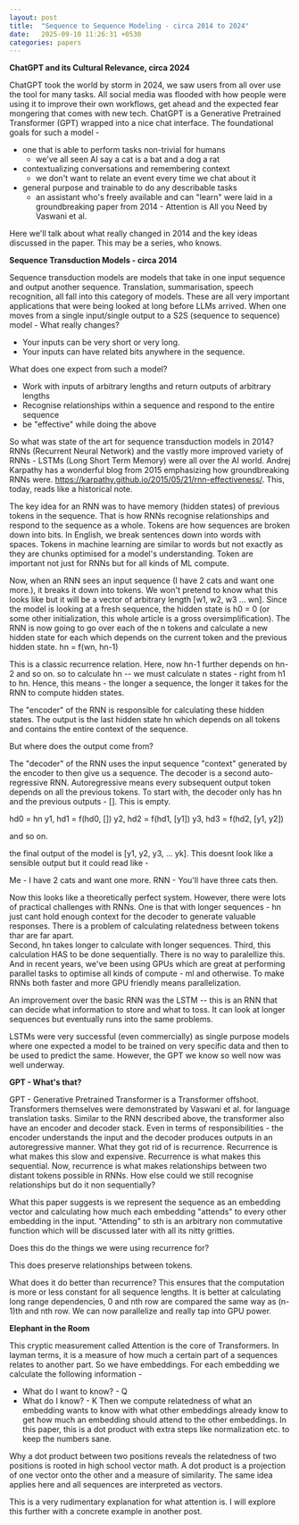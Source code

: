 ```yaml
---
layout: post
title:  "Sequence to Sequence Modeling - circa 2014 to 2024"
date:   2025-09-10 11:26:31 +0530
categories: papers
---
```



**ChatGPT and its Cultural Relevance, circa 2024**

ChatGPT took the world by storm in 2024, we saw users from all over use the tool for many tasks. All social media was flooded with how people were using it to improve their own workflows, get ahead and the expected fear mongering that comes with new tech. 
ChatGPT is a Generative Pretrained Transformer (GPT) wrapped into a nice chat interface. The foundational goals for such a model -
- one that is able to perform tasks non-trivial for humans 
    - we've all seen AI say a cat is a bat and a dog a rat
- contextualizing conversations and remembering context
    - we don't want to relate an event every time we chat about it
- general purpose and trainable to do any describable tasks
    - an assistant who's freely available and can "learn"
were laid in a groundbreaking paper from 2014 - Attention is All you Need by Vaswani et al. 


Here we'll talk about what really changed in 2014 and the key ideas discussed in the paper. This may be a series, who knows.

**Sequence Transduction Models - circa 2014**

Sequence transduction models are models that take in one input sequence and output another sequence. Translation, summarisation, speech recognition, all fall into this category of models. These are all very important applications that were being looked at long before LLMs arrived. 
When one moves from a single input/single output to a S2S (sequence to sequence) model - What really changes? 
- Your inputs can be very short or very long. 
- Your inputs can have related bits anywhere in the sequence.

What does one expect from such a model? 
- Work with inputs of arbitrary lengths and return outputs of arbitrary lengths 
- Recognise relationships within a sequence and respond to the entire sequence
- be "effective" while doing the above

So what was state of the art for sequence transduction models in 2014? 
RNNs (Recurrent Neural Network) and the vastly more improved variety of RNNs - LSTMs (Long Short Term Memory) were all over the AI world. 
Andrej Karpathy has a wonderful blog from 2015 emphasizing how groundbreaking RNNs were. https://karpathy.github.io/2015/05/21/rnn-effectiveness/. This, today, reads like a historical note. 

The key idea for an RNN was to have memory (hidden states) of previous tokens in the sequence. That is how RNNs recognise relationships and respond to the sequence as a whole. Tokens are how sequences are broken down into bits. In English, we break sentences down into words with spaces. Tokens in machine learning are similar to words but not exactly as they are chunks optimised for a model's understanding. Token are important not just for RNNs but for all kinds of ML compute.

Now,  when an RNN sees an input sequence (I have 2 cats and want one more.), it breaks it down into tokens. We won't pretend to know what this looks like but it will be a vector of arbitrary length 
[w1, w2, w3 ... wn]. Since the model is looking at a fresh sequence, the hidden state is h0 = 0 (or some other initialization, this whole article is a gross oversimplification). 
The RNN is now going to go over each of the n tokens and calculate a new hidden state for each which depends on the current token and the previous hidden state.
hn = f(wn, hn-1) 

This is a classic recurrence relation. Here, now hn-1 further depends on hn-2 and so on. so to calculate hn -- we must calculate n states - right from h1 to hn. Hence, this means - the longer a sequence, the longer it takes for the RNN to compute hidden states. 

The "encoder" of the RNN is responsible for calculating these hidden states. The output is the last hidden state hn which depends on all tokens and contains the entire context of the sequence. 

But where does the output come from? 

The "decoder" of the RNN uses the input sequence "context" generated by the encoder to then give us a sequence. The decoder is a second auto-regressive RNN. Autoregressive means every subsequent output token depends on all the previous tokens. 
To start with, the decoder only has hn and the previous outputs - []. This is empty. 

hd0 = hn
y1, hd1 = f(hd0, []) 
y2, hd2 = f(hd1, [y1])
y3, hd3 = f(hd2, [y1, y2])

and so on. 

the final output of the model is [y1, y2, y3, ... yk]. This doesnt look like a sensible output but it could read like - 

Me - I have 2 cats and want one more.
RNN - You'll have three cats then.

Now this looks like a theoretically perfect system. However, there were lots of practical challenges with RNNs. 
One is that with longer sequences - hn just cant hold enough context for the decoder to generate valuable responses. There is a problem of calculating relatedness between tokens thar are far apart.  
Second, hn takes longer to calculate with longer sequences. 
Third, this calculation HAS to be done sequentially. There is no way to paralellize this. And in recent years, we've been using GPUs which are great at performing parallel tasks to optimise all kinds of compute - ml and otherwise. To make RNNs both faster and more GPU friendly means parallelization.

An improvement over the basic RNN was the LSTM -- this is an RNN that can decide what information to store and what to toss. It can look at longer sequences but eventually runs into the same problems. 

LSTMs were very  successful (even commercially) as single purpose models where one expected a model to be trained on very specific data and then to be used to predict the same. 
However, the GPT we know so well now was well underway. 

**GPT - What's that?** 

GPT - Generative Pretrained Transformer is a Transformer offshoot. Transformers themselves were demonstrated by Vaswani et al. for language translation tasks. Similar to the RNN described above, the transformer also have an encoder and decoder stack. 
Even in terms of responsibilities - the encoder understands the input and the decoder produces outputs in an autoregressive manner. What they got rid of is recurrence. Recurrence is what makes this slow and expensive. Recurrence is what makes this sequential. Now, recurrence is what makes relationships between two distant tokens possible in RNNs. How else could we still recognise relationships but do it non sequentially? 

What this paper suggests is we represent the sequence as an embedding vector and calculating how much each embedding "attends" to every other embedding in the input. "Attending" to sth is an arbitrary non commutative function which will be discussed later with all its nitty gritties. 

Does this do the things we were using recurrence for? 

This does preserve relationships between tokens. 

What does it do better than recurrence? 
This ensures that the computation is more or less constant for all sequence lengths. 
It is better at calculating long range dependencies, 0 and nth row are compared the same way as (n-1)th and nth row. 
We can now parallelize and really tap into GPU power.


**Elephant in the Room**

This cryptic measurement called Attention is the core of Transformers. In layman terms, it is a measure of how much a certain part of a sequences relates to another part. 
So we have embeddings. For each embedding we calculate the following information - 
- What do I want to know? - Q
- What do I know? - K
Then we compute relatedness of what an embedding wants to know with what other embeddings already know to get how much an embedding should attend to the other embeddings.
In this paper, this is a dot product with extra steps like normalization etc. to keep the numbers sane. 

Why a dot product between two positions reveals the relatedness of two positions is rooted in high school vector math. A dot product is a projection of one vector onto the other and a measure of similarity. The same idea applies here and all sequences are interpreted as vectors. 

This is a very rudimentary explanation for what attention is. I will explore this further with a concrete example in another post.

